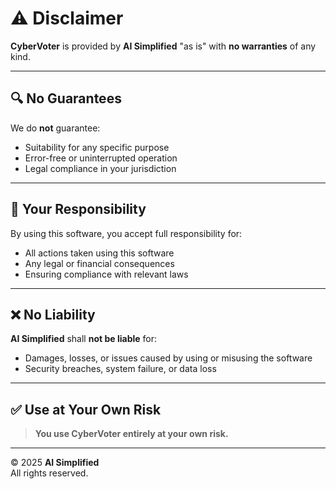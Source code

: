 # ⚠️ Disclaimer

**CyberVoter** is provided by **AI Simplified** "as is" with **no warranties** of any kind.

---

## 🔍 No Guarantees

We do **not** guarantee:
- Suitability for any specific purpose
- Error-free or uninterrupted operation
- Legal compliance in your jurisdiction

---

## 👤 Your Responsibility

By using this software, you accept full responsibility for:
- All actions taken using this software
- Any legal or financial consequences
- Ensuring compliance with relevant laws

---

## ❌ No Liability

**AI Simplified** shall **not be liable** for:
- Damages, losses, or issues caused by using or misusing the software
- Security breaches, system failure, or data loss

---

## ✅ Use at Your Own Risk

> **You use CyberVoter entirely at your own risk.**

---

© 2025 **AI Simplified**  
All rights reserved.
